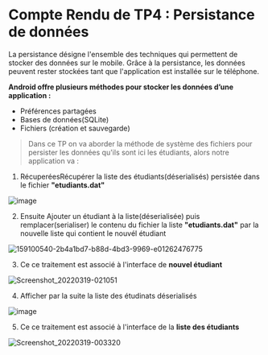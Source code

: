 # Compte Rendu de TP4 : Persistance de données

La persistance désigne l'ensemble des techniques qui permettent de stocker des données sur le mobile. Grâce à la persistance, les données peuvent rester stockées tant que l'application est installée sur le téléphone.

**Android offre plusieurs méthodes pour stocker les données d’une application :**
- Préférences partagées
- Bases de données(SQLite)
- Fichiers (création et sauvegarde)

> Dans ce TP on va aborder la méthode de système des fichiers pour persister les données qu'ils sont ici les étudiants, alors notre application va : 
> 
1. RécuperéesRécupérer la liste des étudiants(déserialisés) persistée dans le fichier **"etudiants.dat"** 

![image](https://user-images.githubusercontent.com/81255636/159100446-8098ad8b-06f1-4c38-92d4-46df4730b85d.png)

2.  Ensuite Ajouter un étudiant à la liste(déserialisée) puis remplacer(serialiser) le contenu du fichier la liste **"etudiants.dat"** par la nouvelle liste qui contient le nouvél étudiant 

![159100540-2b4a1bd7-b88d-4bd3-9969-e01262476775](https://user-images.githubusercontent.com/81255636/159101422-8ec9dddf-1e50-4831-b439-eb4388d4b870.png)

3. Ce ce traitement est associé à l'interface de **nouvel étudiant**

![Screenshot_20220319-021051](https://user-images.githubusercontent.com/81255636/159101300-746f595d-19da-442c-87ea-1fc9bd7b1fa6.jpg)

4. Afficher par la suite la liste des étudinats déserialisés

![image](https://user-images.githubusercontent.com/81255636/159101925-b2400c96-12d5-4928-8a2b-d295f3901296.png)

5. Ce ce traitement est associé à l'interface de la **liste des étudiants**

![Screenshot_20220319-003320](https://user-images.githubusercontent.com/81255636/159102036-b7354edd-e8b8-497e-bd84-7f3f08f08ac9.jpg)
